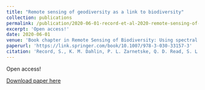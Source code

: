 ```yaml
---
title: "Remote sensing of geodiversity as a link to biodiversity"
collection: publications
permalink: /publication/2020-06-01-record-et-al-2020-remote-sensing-of-biodiversity
excerpt: 'Open access!'
date: 2020-06-01
venue: 'Book chapter in Remote Sensing of Biodiversity: Using spectral signals to understand the biology and biodiversity of plants, communities, ecosystems and the tree of life.'
paperurl: 'https://link.springer.com/book/10.1007/978-3-030-33157-3'
citation: 'Record, S., K. M. Dahlin, P. L. Zarnetske, Q. D. Read, S. L. Malone, K. D. Gaddis, J. M. Grady, J. Costanza, M. L. Hobi, A. M. Latimer, S. Pau, A. M. Wilson, S. V. Ollinger, A. O. Finley, and E. Hestir. 2020. Remote sensing of geodiversity as a link to biodiversity. Book chapter in Remote Sensing of Biodiversity: Using spectral signals to understand the biology and biodiversity of plants, communities, ecosystems and the tree of life. J. Cavender-Bares, J. Gamon, and P. Townsend, eds. Springer International. DOI: 10.1007/978-3-030-33157-3.'
---
```

Open access!

[Download paper here](https://link.springer.com/book/10.1007/978-3-030-33157-3)
